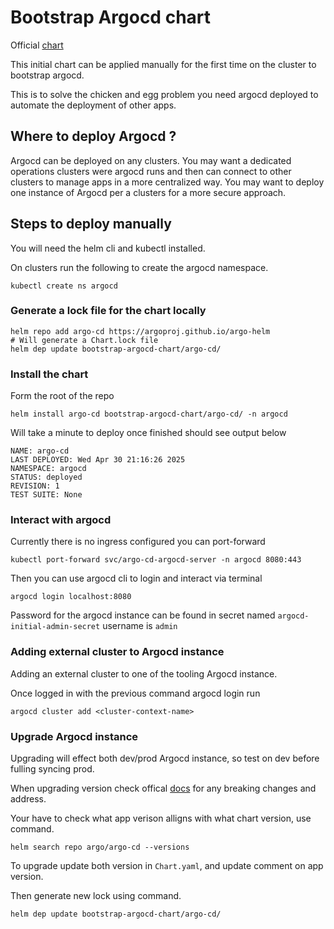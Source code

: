 # Bootstrap Argocd chart

Official [chart](https://github.com/argoproj/argo-helm)

This initial chart can be applied manually for the first time on the cluster to bootstrap argocd.

This is to solve the chicken and egg problem you need argocd deployed to automate the deployment of other apps.

## Where to deploy Argocd ?
Argocd can be deployed on any clusters.
You may want a dedicated operations clusters were argocd runs and then can connect to other clusters to manage apps in a more centralized  way.
You may want to deploy one instance of Argocd per a clusters for a more secure approach.

## Steps to deploy manually

You will need the helm cli and kubectl installed.

On clusters run the following to create the argocd namespace.

```
kubectl create ns argocd
```

### Generate a lock file for the chart locally

```
helm repo add argo-cd https://argoproj.github.io/argo-helm
# Will generate a Chart.lock file
helm dep update bootstrap-argocd-chart/argo-cd/
```

### Install the chart

Form the root of the repo

```
helm install argo-cd bootstrap-argocd-chart/argo-cd/ -n argocd
```

Will take a minute to deploy once finished should see output below

```
NAME: argo-cd
LAST DEPLOYED: Wed Apr 30 21:16:26 2025
NAMESPACE: argocd
STATUS: deployed
REVISION: 1
TEST SUITE: None
```

### Interact with argocd

Currently there is no ingress configured you can port-forward

```
kubectl port-forward svc/argo-cd-argocd-server -n argocd 8080:443
```

Then you can use argocd cli to login and interact via terminal

```
argocd login localhost:8080
```

Password for the argocd instance can be found in secret named `argocd-initial-admin-secret` username is `admin`

### Adding external cluster to Argocd instance

Adding an external cluster to one of the tooling Argocd instance.

Once logged in with the previous command argocd login run

```
argocd cluster add <cluster-context-name>
```

### Upgrade Argocd instance

Upgrading will effect both dev/prod Argocd instance, so test on dev before fulling syncing prod.

When upgrading version check offical [docs](https://argo-cd.readthedocs.io/en/stable/operator-manual/upgrading/overview/) for any breaking changes and address.

Your have to check what app verison alligns with what chart version, use command.

```
helm search repo argo/argo-cd --versions
```

To upgrade update both version in `Chart.yaml`, and update comment on app version.

Then generate new lock using command.

```
helm dep update bootstrap-argocd-chart/argo-cd/

